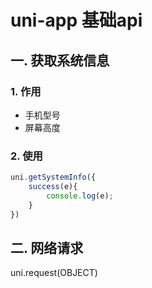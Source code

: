 # uni-app 基础api

## 一. 获取系统信息
### 1. 作用
* 手机型号
* 屏幕高度
### 2. 使用
```javascript
uni.getSystemInfo({
	success(e){
		console.log(e);
	}
})
```

## 二. 网络请求

uni.request(OBJECT)




<comment/>